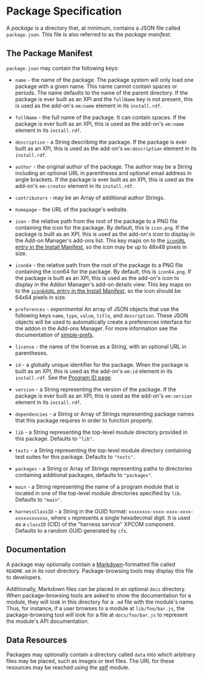 <!-- This Source Code Form is subject to the terms of the Mozilla Public
   - License, v. 2.0. If a copy of the MPL was not distributed with this
   - file, You can obtain one at http://mozilla.org/MPL/2.0/. -->

# Package Specification #

A *package* is a directory that, at minimum, contains a JSON file
called `package.json`. This file is also referred to as the
*package manifest*.

## The Package Manifest ##

`package.json` may contain the following keys:

* `name` - the name of the package. The package system will only load
  one package with a given name. This name cannot contain spaces or periods.
  The name defaults to the name of the parent directory. If the package is
  ever built as an XPI and the `fullName` key is not present, this is
  used as the add-on's `em:name` element in its `install.rdf`.

* `fullName` - the full name of the package. It can contain spaces. If
  the package is ever built as an XPI, this is used as the add-on's
  `em:name` element in its `install.rdf`.

* `description` - a String describing the package. If the package is
  ever built as an XPI, this is used as the add-on's
  `em:description` element in its `install.rdf`.

* `author` - the original author of the package. The author may be a
  String including an optional URL in parentheses and optional email
  address in angle brackets. If the package is ever built as an XPI,
  this is used as the add-on's `em:creator` element in its
  `install.rdf`.

* `contributors` - may be an Array of additional author Strings.

* `homepage` - the URL of the package's website.

* `icon` - the relative path from the root of the package to a
  PNG file containing the icon for the package. By default, this
  is `icon.png`. If the package is built as an XPI, this is used
  as the add-on's icon to display in the Add-on Manager's add-ons list.
  This key maps on to the
  [`iconURL` entry in the Install Manifest](https://developer.mozilla.org/en/install_manifests#iconURL),
  so the icon may be up to 48x48 pixels in size.

* `icon64` - the relative path from the root of the package to a
  PNG file containing the icon64 for the package. By default, this
  is `icon64.png`. If the package is built as an XPI, this is used
  as the add-on's icon to display in the Addon Manager's add-on details view.
  This key maps on to the
  [`icon64URL` entry in the Install Manifest](https://developer.mozilla.org/en/install_manifests#icon64URL),
  so the icon should be 64x64 pixels in size.

* `preferences` - *experimental*
  An array of JSON objects that use the following keys `name`, `type`, `value`,
  `title`, and `description`.  These JSON objects will be used to automatically
  create a preferences interface for the addon in the Add-ons Manager.
  For more information see the documentation of [simple-prefs](modules/simple-prefs.html).

* `license` - the name of the license as a String, with an optional
  URL in parentheses.

* `id` - a globally unique identifier for the package. When the package is
   built as an XPI, this is used as the add-on's `em:id` element in its
  `install.rdf`. See the
  [Program ID page](dev-guide/guides/program-id.html).

* `version` - a String representing the version of the package. If the
  package is ever built as an XPI, this is used as the add-on's
  `em:version` element in its `install.rdf`.

* `dependencies` - a String or Array of Strings representing package
  names that this package requires in order to function properly.

* `lib` - a String representing the top-level module directory provided in
  this package. Defaults to `"lib"`.

* `tests` - a String representing the top-level module directory containing
  test suites for this package. Defaults to `"tests"`.

* `packages` - a String or Array of Strings representing paths to
  directories containing additional packages, defaults to
  `"packages"`.

* `main` - a String representing the name of a program module that is
  located in one of the top-level module directories specified by
  `lib`. Defaults to `"main"`.

* `harnessClassID` - a String in the GUID format:
  `xxxxxxxx-xxxx-xxxx-xxxx-xxxxxxxxxxxx`, where `x` represents a single
  hexadecimal digit. It is used as a `classID` (CID) of the "harness service"
  XPCOM component. Defaults to a random GUID generated by `cfx`.
  

## Documentation ##

A package may optionally contain a
[Markdown](http://daringfireball.net/projects/markdown/)-formatted file
called `README.md` in its root directory. Package-browsing tools may display
this file to developers.

Additionally, Markdown files can be placed in an optional `docs`
directory. When package-browsing tools are asked to show the
documentation for a module, they will look in this directory for a
`.md` file with the module's name. Thus, for instance, if a user
browses to a module at `lib/foo/bar.js`, the package-browsing tool
will look for a file at `docs/foo/bar.js` to represent the module's
API documentation.

## Data Resources ##

Packages may optionally contain a directory called `data` into which
arbitrary files may be placed, such as images or text files. The
URL for these resources may be reached using the
[self](modules/self.html) module.

  [Markdown]: http://daringfireball.net/projects/markdown/
  [non-bootstrapped XUL extension]: #guide/xul-extensions
